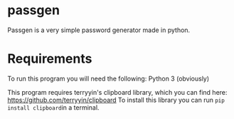 # passgen
Passgen is a very simple password generator made in python.

# Requirements
To run this program you will need the following:
Python 3 (obviously)

This program requires terryyin's clipboard library, which you can find here: https://github.com/terryyin/clipboard
To install this library you can run `pip install clipboard`in a terminal.
